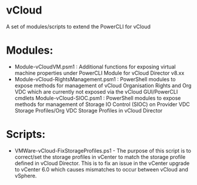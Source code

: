 # vCloud
A set of modules/scripts to extend the PowerCLI for vCloud

# Modules:
* Module-vCloudVM.psm1 : Additional functions for exposing virtual machine properties under PowerCLI Module for vCloud Director v8.xx
* Module-vCloud-RightsManagement.psm1 : PowerShell modules to expose methods for management of vCloud Organisation Rights and Org VDC which are currently not exposed via the vCloud GUI/PowerCLI cmdlets
 Module-vCloud-SIOC.psm1 : PowerShell modules to expose methods for management of Storage IO Control (SIOC) on Provider VDC Storage Profiles/Org VDC Storage Profiles in vCloud Director

# Scripts:
* VMWare-vCloud-FixStorageProfiles.ps1 - The purpose of this script is to correct/set the storage profiles in vCenter to match the storage profile defined in vCloud Director. This is to fix an issue in the vCenter upgrade to vCenter 6.0 which causes mismatches to occur between vCloud and vSphere.
